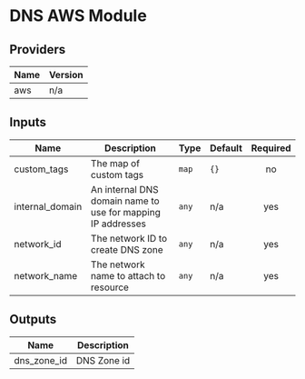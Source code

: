 # DNS AWS Module

## Providers

| Name | Version |
|------|---------|
| aws | n/a |

## Inputs

| Name | Description | Type | Default | Required |
|------|-------------|------|---------|:-----:|
| custom_tags | The map of custom tags | `map` | `{}` | no |
| internal_domain | An internal DNS domain name to use for mapping IP addresses | `any` | n/a | yes |
| network_id | The network ID to create DNS zone | `any` | n/a | yes |
| network_name | The network name to attach to resource | `any` | n/a | yes |

## Outputs

| Name | Description |
|------|-------------|
| dns_zone_id | DNS Zone id |

